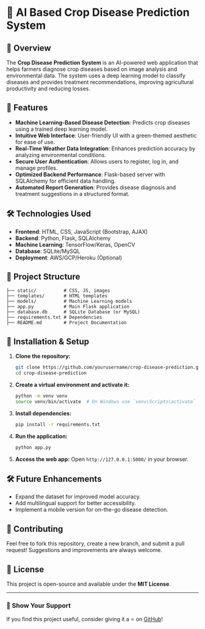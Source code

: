 # 🌱 AI Based Crop Disease Prediction System

## 📌 Overview
The **Crop Disease Prediction System** is an AI-powered web application that helps farmers diagnose crop diseases based on image analysis and environmental data. The system uses a deep learning model to classify diseases and provides treatment recommendations, improving agricultural productivity and reducing losses.

## 🚀 Features
- **Machine Learning-Based Disease Detection**: Predicts crop diseases using a trained deep learning model.
- **Intuitive Web Interface**: User-friendly UI with a green-themed aesthetic for ease of use.
- **Real-Time Weather Data Integration**: Enhances prediction accuracy by analyzing environmental conditions.
- **Secure User Authentication**: Allows users to register, log in, and manage profiles.
- **Optimized Backend Performance**: Flask-based server with SQLAlchemy for efficient data handling.
- **Automated Report Generation**: Provides disease diagnosis and treatment suggestions in a structured format.

## 🛠️ Technologies Used
- **Frontend**: HTML, CSS, JavaScript (Bootstrap, AJAX)
- **Backend**: Python, Flask, SQLAlchemy
- **Machine Learning**: TensorFlow/Keras, OpenCV
- **Database**: SQLite/MySQL
- **Deployment**: AWS/GCP/Heroku (Optional)

## 📂 Project Structure
```plaintext
├── static/          # CSS, JS, images
├── templates/       # HTML templates
├── models/          # Machine Learning models
├── app.py           # Main Flask application
├── database.db      # SQLite Database (or MySQL)
├── requirements.txt # Dependencies
├── README.md        # Project Documentation
```

## 🎯 Installation & Setup
1. **Clone the repository:**
   ```bash
   git clone https://github.com/yourusername/crop-disease-prediction.git
   cd crop-disease-prediction
   ```
2. **Create a virtual environment and activate it:**
   ```bash
   python -m venv venv
   source venv/bin/activate  # On Windows use `venv\Scripts\activate`
   ```
3. **Install dependencies:**
   ```bash
   pip install -r requirements.txt
   ```
4. **Run the application:**
   ```bash
   python app.py
   ```
5. **Access the web app:** Open `http://127.0.0.1:5000/` in your browser.


## 🛠️ Future Enhancements
- Expand the dataset for improved model accuracy.
- Add multilingual support for better accessibility.
- Implement a mobile version for on-the-go disease detection.

## 🤝 Contributing
Feel free to fork this repository, create a new branch, and submit a pull request! Suggestions and improvements are always welcome.

## 📜 License
This project is open-source and available under the **MIT License**.

---
### 🌟 Show Your Support
If you find this project useful, consider giving it a ⭐ on [GitHub](https://github.com/Bhavesh71/AI-Based-Crop-Disease-Prediction-System)!

